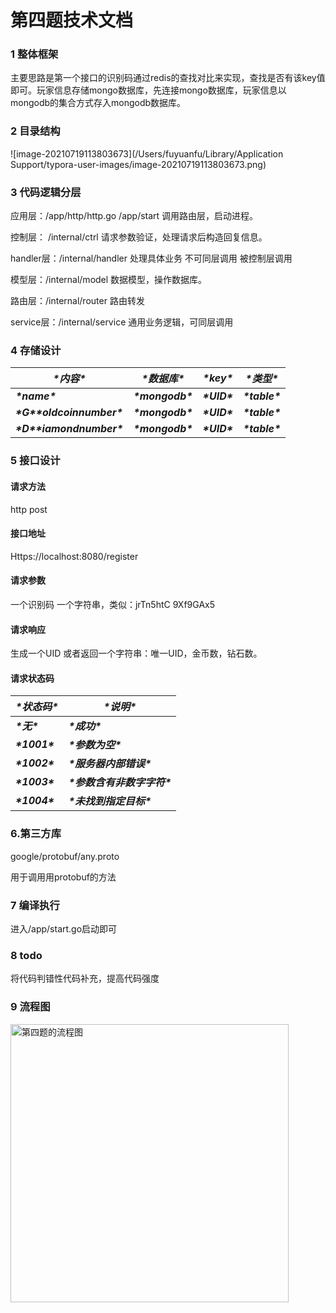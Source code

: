 # 第四题技术文档

### 1 整体框架

主要思路是第一个接口的识别码通过redis的查找对比来实现，查找是否有该key值即可。玩家信息存储mongo数据库，先连接mongo数据库，玩家信息以mongodb的集合方式存入mongodb数据库。

### 2 目录结构

![image-20210719113803673](/Users/fuyuanfu/Library/Application Support/typora-user-images/image-20210719113803673.png)

### 3 代码逻辑分层

应用层：/app/http/http.go   /app/start       调用路由层，启动进程。

控制层： /internal/ctrl        请求参数验证，处理请求后构造回复信息。

handler层：/internal/handler   处理具体业务 不可同层调用 被控制层调用

模型层：/internal/model  数据模型，操作数据库。

路由层：/internal/router 路由转发 

service层：/internal/service 通用业务逻辑，可同层调用

### 4 存储设计

| ***\*内容\****                     | ***\*数据库\****  | ***\*key\**** | ***\*类型\****  |
| ---------------------------------- | ----------------- | ------------- | --------------- |
| ***\*name\****                     | ***\*mongodb\**** | ***\*UID\**** | ***\*table\**** |
| ***\*G\*******\*oldcoinnumber\**** | ***\*mongodb\**** | ***\*UID\**** | ***\*table\**** |
| ***\*D\*******\*iamondnumber\****  | ***\*mongodb\**** | ***\*UID\**** | ***\*table\**** |

### 5 接口设计

#### 请求方法

http post

#### 接口地址

Https://localhost:8080/register

#### 请求参数

一个识别码 一个字符串，类似：jrTn5htC 9Xf9GAx5 

#### 请求响应

生成一个UID 或者返回一个字符串：唯一UID，金币数，钻石数。

#### 请求状态码

| ***\*状态码\**** | ***\*说明\****               |
| ---------------- | ---------------------------- |
| ***\*无\****     | ***\*成功\****               |
| ***\*1001\****   | ***\*参数为空\****           |
| ***\*1002\****   | ***\*服务器内部错误\****     |
| ***\*1003\****   | ***\*参数含有非数字字符\**** |
| ***\*1004\****   | ***\*未找到指定目标\****     |

### 6.第三方库

google/protobuf/any.proto  

用于调用用protobuf的方法

### 7 编译执行

进入/app/start.go启动即可

### 8 todo

将代码判错性代码补充，提高代码强度

### 9 流程图

<img width="445" alt="第四题的流程图" src="https://user-images.githubusercontent.com/87068277/126103936-b08fcf13-4e71-4032-8763-8d512437a160.png">


